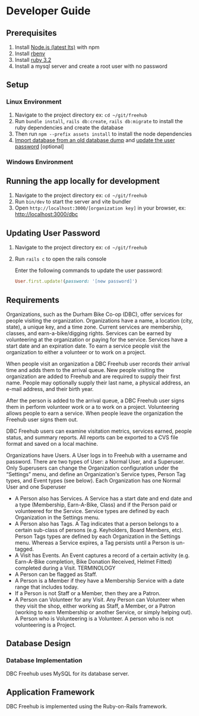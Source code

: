 # Developer Guide

## Prerequisites

1. Install [Node.js (latest lts)](https://nodejs.org/en/download/) with npm
2. Install [rbenv](https://github.com/rbenv/rbenv#installation)
3. Install [ruby 3.2](https://github.com/rbenv/rbenv#installing-ruby-versions)
4. Install a mysql server and create a root user with no password

## Setup

### Linux Environment

1. Navigate to the project directory ex: `cd ~/git/freehub`
2. Run `bundle install`, `rails db:create`, `rails db:migrate` to install the ruby dependencies and create the database
3. Then run `npm --prefix assets install` to install the node dependencies
4. [Import database from an old database dump](https://github.com/durhambikecoop/freehub/discussions/4) and [update the user password](#updating-user-password) [optional]

### Windows Environment

## Running the app locally for development

1. Navigate to the project directory ex: `cd ~/git/freehub`
2. Run `bin/dev` to start the server and vite bundler
3. Open `http://localhost:3000/[organization key]` in your browser, ex: [http://localhost:3000/dbc](http://localhost:3000/dbc)

## Updating User Password

1. Navigate to the project directory ex: `cd ~/git/freehub`
2. Run `rails c` to open the rails console

   Enter the following commands to update the user password:

   ```ruby
   User.first.update!(password: '[new password]')
   ```

## Requirements

Organizations, such as the Durham Bike Co-op (DBC), offer services for people visiting the organization. Organizations have a name, a location (city, state), a unique key, and a time zone. Current services are membership, classes, and earn-a-bike/digging rights. Services can be earned by volunteering at the organization or paying for the service. Services have a start date and an expiration date. To earn a service people visit the organization to either a volunteer or to work on a project.

When people visit an organization a DBC Freehub user records their arrival time and adds them to the arrival queue. New people visiting the organization are added to Freehub and are required to supply their first name. People may optionally supply their last name, a physical address, an e-mail address, and their birth year.

After the person is added to the arrival queue, a DBC Freehub user signs them in perform volunteer work or a to work on a project. Volunteering allows people to earn a service. When people leave the organization the Freehub user signs them out.

DBC Freehub users can examine visitation metrics, services earned, people status, and summary reports. All reports can be exported to a CVS file format and saved on a local machine.

Organizations have Users. A User logs in to Freehub with a username and password. There are two types of User: a Normal User, and a Superuser. Only Superusers can change the Organization configuration under the “Settings” menu, and define an Organization's Service types, Person Tag types, and Event types (see below). Each Organization has one Normal User and one Superuser

- A Person also has Services. A Service has a start date and end date and a type (Membership, Earn-A-Bike, Class) and if the Person paid or volunteered for the Service. Service types are defined by each Organization in the Settings menu.
- A Person also has Tags. A Tag indicates that a person belongs to a certain sub-class of persons (e.g. Keyholders, Board Members, etc). Person Tags types are defined by each Organization in the Settings menu. Whereas a Service expires, a Tag persists until a Person is un-tagged.
- A Visit has Events. An Event captures a record of a certain activity (e.g. Earn-A-Bike completion, Bike Donation Received, Helmet Fitted) completed during a Visit.
  TERMINOLOGY
- A Person can be flagged as Staff.
- A Person is a Member if they have a Membership Service with a date range that includes today.
- If a Person is not Staff or a Member, then they are a Patron.
- A Person can Volunteer for any Visit. Any Person can Volunteer when they visit the shop, either working as Staff, a Member, or a Patron (working to earn Membership or another Service, or simply helping out). A Person who is Volunteering is a Volunteer. A person who is not volunteering is a Project.

## Database Design

### Database Implementation

DBC Freehub uses MySQL for its database server.

## Application Framework

DBC Freehub is implemented using the Ruby-on-Rails framework.
